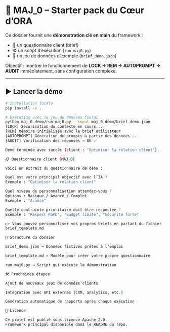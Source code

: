 # 🚀 MAJ_0 – Starter pack du Cœur d’ORA

Ce dossier fournit une **démonstration clé en main** du framework :
- 📄 un questionnaire client (brief)  
- ⚙️ un script d’exécution (`run_maj0.py`)  
- 📂 un jeu de données d’exemple (`brief_demo.json`)  

Objectif : montrer le fonctionnement de **LOCK → REM → AUTOPROMPT → AUDIT** immédiatement, sans configuration complexe.

---

## ▶️ Lancer la démo

```bash
# Installation locale
pip install -e .

# Exécution avec le jeu de données fourni
python maj_0_demo/run_maj0.py --input maj_0_demo/brief_demo.json
[LOCK] Sécurisation du contexte en cours...
[REM] Mémoire initialisée avec le brief utilisateur
[AUTOPROMPT] Génération de prompts à partir des données...
[AUDIT] Vérification des réponses → OK ✅

Demo terminée avec succès (client : "Optimiser la relation client").

📋 Questionnaire client (MAJ_0)

Voici un extrait du questionnaire de démo :

Quel est votre principal objectif avec l’IA ?
Exemple : "Optimiser la relation client"

Quel niveau de personnalisation attendez-vous ?
Options : Basique / Avancé / Complet
Exemple : "Avancé"

Quelle contrainte prioritaire doit être respectée ?
Exemple : "Respect RGPD", "Budget limité", "Sécurité forte"

👉 Vous pouvez personnaliser vos propres briefs en partant du fichier :
brief_template.md

📂 Structure du dossier

brief_demo.json → Données fictives prêtes à l’emploi

brief_template.md → Modèle pour créer votre propre questionnaire

run_maj0.py → Script qui exécute la démonstration

🛠️ Prochaines étapes

Ajout de nouveaux jeux de données clients

Intégration avec API externes (CRM, analytics, etc.)

Génération automatique de rapports après chaque exécution

📜 Licence

Ce projet est publié sous licence Apache 2.0.
Framework principal disponible dans le README du repo.
